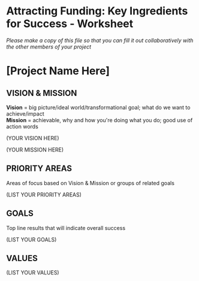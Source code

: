 # Attracting Funding: Key Ingredients for Success - Worksheet

_Please make a copy of this file so that you can fill it out collaboratively with the other members of your project_

# [Project Name Here]

## VISION & MISSION
**Vision** = big picture/ideal world/transformational goal; what do we want to achieve/impact  
**Mission** = achievable, why and how you're doing what you do; good use of action words

(YOUR VISION HERE)  

(YOUR MISSION HERE)

## PRIORITY AREAS
Areas of focus based on Vision & Mission or groups of related goals  

(LIST YOUR PRIORITY AREAS)

## GOALS
Top line results that will indicate overall success  

(LIST YOUR GOALS)

## VALUES

(LIST YOUR VALUES)
